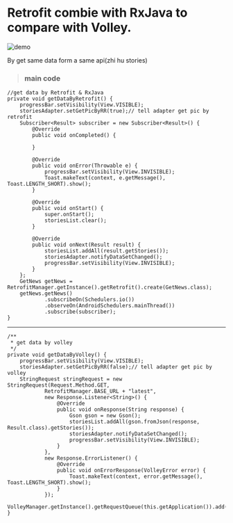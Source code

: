 # Retrofit combie with RxJava to compare with Volley.

![demo](http://7xu0oh.com1.z0.glb.clouddn.com//public/16-11-24/26384521.jpg)

By get same data form a same api(zhi hu stories)

> ### main code

    //get data by Retrofit & RxJava
    private void getDataByRetrofit() {
        progressBar.setVisibility(View.VISIBLE);
        storiesAdapter.setGetPicByRR(true);// tell adapter get pic by retrofit
        Subscriber<Result> subscriber = new Subscriber<Result>() {
            @Override
            public void onCompleted() {

            }

            @Override
            public void onError(Throwable e) {
                progressBar.setVisibility(View.INVISIBLE);
                Toast.makeText(context, e.getMessage(), Toast.LENGTH_SHORT).show();
            }

            @Override
            public void onStart() {
                super.onStart();
                storiesList.clear();
            }

            @Override
            public void onNext(Result result) {
                storiesList.addAll(result.getStories());
                storiesAdapter.notifyDataSetChanged();
                progressBar.setVisibility(View.INVISIBLE);
            }
        };
        GetNews getNews = RetrofitManager.getInstance().getRetrofit().create(GetNews.class);
        getNews.getNews()
                .subscribeOn(Schedulers.io())
                .observeOn(AndroidSchedulers.mainThread())
                .subscribe(subscriber);
    }

---

    /**
     * get data by volley
     */
    private void getDataByVolley() {
        progressBar.setVisibility(View.VISIBLE);
        storiesAdapter.setGetPicByRR(false);// tell adapter get pic by volley
        StringRequest stringRequest = new StringRequest(Request.Method.GET,
                RetrofitManager.BASE_URL + "latest",
                new Response.Listener<String>() {
                    @Override
                    public void onResponse(String response) {
                        Gson gson = new Gson();
                        storiesList.addAll(gson.fromJson(response, Result.class).getStories());
                        storiesAdapter.notifyDataSetChanged();
                        progressBar.setVisibility(View.INVISIBLE);
                    }
                },
                new Response.ErrorListener() {
                    @Override
                    public void onErrorResponse(VolleyError error) {
                        Toast.makeText(context, error.getMessage(), Toast.LENGTH_SHORT).show();
                    }
                });
        VolleyManager.getInstance().getRequestQueue(this.getApplication()).add(stringRequest);
    }